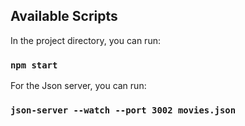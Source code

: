 

## Available Scripts

In the project directory, you can run:

### `npm start`

For the Json server, you can run:
### `json-server --watch --port 3002 movies.json`

